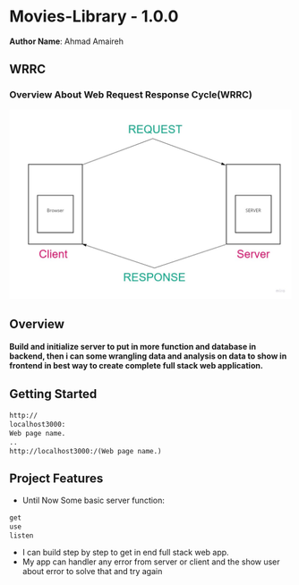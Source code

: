 # Movies-Library - 1.0.0

**Author Name**: Ahmad Amaireh

## WRRC
### Overview About Web Request Response Cycle(WRRC)
![Overview About Web Request Response Cycle(WRRC)](./Image/WRRC.jpg)

## Overview
#### Build and initialize server to put in more function and database in backend, then i can some wrangling data and analysis on data to show in frontend in best way to create complete full stack web application.

## Getting Started
```
http://
localhost3000:
Web page name.
..
http://localhost3000:/(Web page name.)

```

## Project Features
<!-- What are the features included in you app -->
- Until Now Some basic server function:
```
get 
use
listen
```
- I can build step by step to get in end full stack web app.
- My app can handler any error from server or client and the show user about error to solve that and try again
